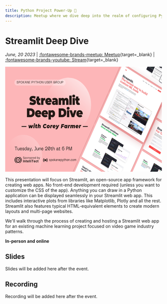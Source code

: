 ```yaml
---
title: Python Project Power-Up 💪
description: Meetup where we dive deep into the realm of configuring Python projects and creating an effective repository structure
---
```


# Streamlit Deep Dive

_June, 20 2023_ | [:fontawesome-brands-meetup: Meetup](https://www.meetup.com/python-spokane/events/293590941/){target=_blank} | [:fontawesome-brands-youtube: Stream](https://youtube.com/live/0vqxzOwgaVQ?feature=share){target=_blank}

<img src="/img/streamlit-deep-dive.png" width="600" height="337.5">

This presentation will focus on Streamlit, an open-source app framework for creating web apps. No front-end development required (unless you want to customize the CSS of the app). Anything you can draw in a Python application can be displayed seamlessly in your Streamlit web app. This includes interactive plots from libraries like Matplotlib, Plotly and all the rest. Streamlit also features typical HTML-equivalent elements to create modern layouts and multi-page websites.

We'll walk through the process of creating and hosting a Streamlit web app for an existing machine learning project focused on video game industry patterns.

**In-person and online**


## Slides

Slides will be added here after the event.

## Recording

Recording will be added here after the event.
